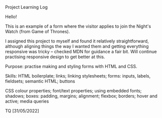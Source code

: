 Project Learning Log

Hello!

This is an example of a form where the visitor applies to join the Night's Watch (from Game of Thrones). 

I assigned this project to myself and found it relatively straightforward, although aligning things the way I wanted them and getting everything responsive was tricky – checked MDN for guidance a fair bit. Will continue practising responsive design to get better at this.


Purpose: practise making and styling forms with HTML and CSS.

Skills:
HTML
boilerplate;
links;
linking stylesheets;
forms: inputs, labels, fieldsets;
semantic HTML;
buttons

CSS
colour properties;
font/text properties;
using embedded fonts;
shadows;
boxes: padding, margins;
alignment;
flexbox;
borders;
hover and active;
media queries

TQ [31/05/2022]
